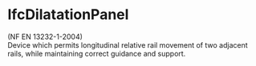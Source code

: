 IfcDilatationPanel
==================
(NF EN 13232-1-2004)  
Device which permits longitudinal relative rail movement of two adjacent
rails, while maintaining correct guidance and support.  



